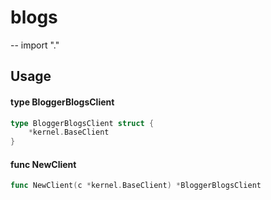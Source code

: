 # blogs
--
    import "."


## Usage

#### type BloggerBlogsClient

```go
type BloggerBlogsClient struct {
	*kernel.BaseClient
}
```


#### func  NewClient

```go
func NewClient(c *kernel.BaseClient) *BloggerBlogsClient
```
